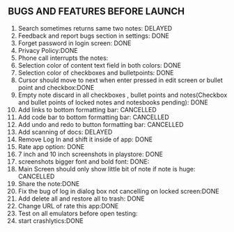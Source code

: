 BUGS AND FEATURES BEFORE LAUNCH
-------------------------------------------------------------

1) Search sometimes returns same two notes: DELAYED
2) Feedback and report bugs section in settings: DONE
3) Forget password in login screen: DONE
4) Privacy Policy:DONE
5) Phone call interrupts the notes:
6) Selection color of content text field in both colors: DONE
7) Selection color of checkboxes and bulletpoints: DONE
8) Cursor should move to next when enter pressed in edit screen or bullet point and checkbox:DONE
9) Empty note discard in all checkboxes , bullet points and notes(Checkbox and bullet points of locked notes and notesbooks pending): DONE
10) Add links to bottom formatting bar: CANCELLED
11) Add code bar to bottom formatting bar: CANCELLED
12) Add undo and redo to button formatting bar: CANCELLED
13) Add scanning of docs: DELAYED
14) Remove Log In and shift it inside of app: DONE
15) Rate app option: DONE
16) 7 inch and 10 inch screenshots in playstore: DONE
17) screenshots bigger font and bold font: DONE:
18) Main Screen should only show little bit of note if note is huge: CANCELLED
19) Share the note:DONE
20) Fix the bug of log in dialog box not cancelling on locked screen:DONE
21) Add delete all and restore all to trash: DONE
22) Change URL of rate this app:DONE
23) Test on all emulators before open testing:
24) start crashlytics:DONE